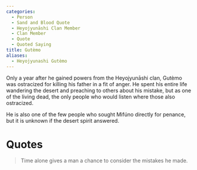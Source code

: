 ```yaml
---
categories:
  - Person
  - Sand and Blood Quote
  - Heyojyunāshi Clan Member
  - Clan Member
  - Quote
  - Quoted Saying
title: Gutèmo
aliases:
  - Heyojyunashi Gutèmo
---
```


Only a year after he gained powers from the Heyojyunāshi clan, Gutèmo was ostracized for killing his father in a fit of anger. He spent his entire life wandering the desert and preaching to others about his mistake, but as one of the living dead, the only people who would listen where those also ostracized.

He is also one of the few people who sought Mifúno directly for penance, but it is unknown if the desert spirit answered.

# Quotes

> Time alone gives a man a chance to consider the mistakes he made.
